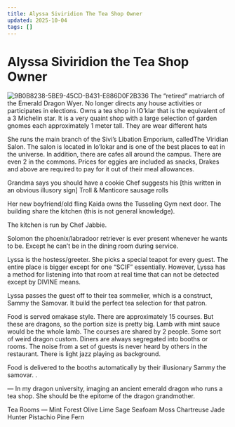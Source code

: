 ```yaml
---
title: Alyssa Siviridion The Tea Shop Owner
updated: 2025-10-04
tags: []
---
```


# Alyssa Siviridion the Tea Shop Owner


![9B0B8238-5BE9-45CD-B431-E886D0F2B336](images/9B0B8238-5BE9-45CD-B431-E886D0F2B336.webp)
The “retired” matriarch of the Emerald Dragon Wyer. No longer directs any house activities or participates in elections. Owns a tea shop in IO’klar that is the equivalent of a 3 Michelin star. It is a very quaint shop with a large  selection of garden gnomes each approximately 1 meter tall. They are wear different hats

She runs the main branch of the Sivi’s Libation Emporium, calledThe Viridian Salon. The salon is located in Io’lokar and is one of the best places to eat in the universe. In addition, there are cafes all around the campus. There are even 2 in the commons. Prices for eggies are included as snacks, Drakes and above are required to pay for it out of their meal allowances.

Grandma says you should have a cookie
Chef suggests his [this written in an obvious illusory sign] Troll & Manticore sausage rolls

Her new boyfriend/old fling Kaida owns the Tusseling Gym next door. The building share the kitchen (this is not general knowledge).

The kitchen is run by Chef Jabbie.

Solomon the phoenix/labradoor retriever is ever present whenever he wants to be. Except he can’t be in the dining room during service.

Lyssa is the hostess/greeter. She picks a special teapot for every guest. The entire place is bigger except for one
“SCIF” essentially. However, Lyssa has a method for listening into that room at real time that can not be detected except by DIVINE means.

Lyssa passes the guest off to their tea sommelier, which is a construct, Sammy the Samovar. It build the perfect tea selection for that patron.

Food is served omakase style. There are approximately 15 courses. But these are dragons, so the portion size is pretty big. Lamb with mint sauce would be the whole lamb. The courses are shared by 2 people. Some sort of weird dragon custom. Diners are always segregated into booths or rooms. The noise from a set of guests is never heard by others in the restaurant. There is light jazz playing as background.

Food is delivered to the booths  automatically by their illusionary Sammy the samovar. .

—
In my dragon university, imaging an ancient emerald dragon who runs a tea shop. She should be the epitome of the dragon grandmother.

Tea Rooms
—
Mint
Forest
Olive
Lime
Sage
Seafoam
Moss
Chartreuse
Jade
Hunter
Pistachio
Pine
Fern

